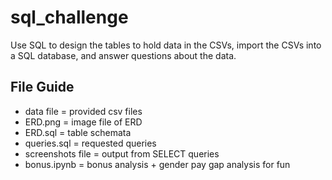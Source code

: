 # sql_challenge
Use SQL to design the tables to hold data in the CSVs, import the CSVs into a SQL database, and answer questions about the data.

## File Guide

* data file = provided csv files
* ERD.png = image file of ERD
* ERD.sql = table schemata
* queries.sql = requested queries
* screenshots file = output from SELECT queries
* bonus.ipynb = bonus analysis + gender pay gap analysis for fun

